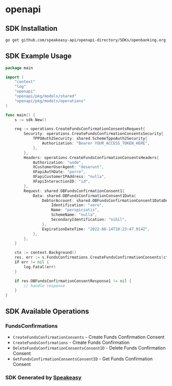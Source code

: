 # openapi

<!-- Start SDK Installation -->
## SDK Installation

```bash
go get github.com/speakeasy-api/openapi-directory/SDKs/openbanking.org.uk/confirmation-funds-openapi/3.1.7/go
```
<!-- End SDK Installation -->

## SDK Example Usage
<!-- Start SDK Example Usage -->
```go
package main

import (
    "context"
    "log"
    "openapi"
    "openapi/pkg/models/shared"
    "openapi/pkg/models/operations"
)

func main() {
    s := sdk.New()

    req := operations.CreateFundsConfirmationConsentsRequest{
        Security: operations.CreateFundsConfirmationConsentsSecurity{
            TPPOAuth2Security: shared.SchemeTppoAuth2Security{
                Authorization: "Bearer YOUR_ACCESS_TOKEN_HERE",
            },
        },
        Headers: operations.CreateFundsConfirmationConsentsHeaders{
            Authorization: "unde",
            XCustomerUserAgent: "deserunt",
            XFapiAuthDate: "porro",
            XFapiCustomerIPAddress: "nulla",
            XFapiInteractionID: "id",
        },
        Request: shared.OBFundsConfirmationConsent1{
            Data: shared.OBFundsConfirmationConsent1Data{
                DebtorAccount: shared.OBFundsConfirmationConsent1DataDebtorAccount{
                    Identification: "vero",
                    Name: "perspiciatis",
                    SchemeName: "nulla",
                    SecondaryIdentification: "nihil",
                },
                ExpirationDateTime: "2022-08-14T10:23:47.914Z",
            },
        },
    }

    ctx := context.Background()
    res, err := s.FundsConfirmations.CreateFundsConfirmationConsents(ctx, req)
    if err != nil {
        log.Fatal(err)
    }

    if res.OBFundsConfirmationConsentResponse1 != nil {
        // handle response
    }
}
```
<!-- End SDK Example Usage -->

<!-- Start SDK Available Operations -->
## SDK Available Operations


### FundsConfirmations

* `CreateFundsConfirmationConsents` - Create Funds Confirmation Consent
* `CreateFundsConfirmations` - Create Funds Confirmation
* `DeleteFundsConfirmationConsentsConsentID` - Delete Funds Confirmation Consent
* `GetFundsConfirmationConsentsConsentID` - Get Funds Confirmation Consent
<!-- End SDK Available Operations -->

### SDK Generated by [Speakeasy](https://docs.speakeasyapi.dev/docs/using-speakeasy/client-sdks)
